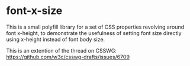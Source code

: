 # font-x-size
This is a small polyfill library for a set of CSS properties revolving around font x-height, to demonstrate the  usefulness of setting font size directly using x-height instead of font body size.

This is an extention of the thread on CSSWG: https://github.com/w3c/csswg-drafts/issues/6709
